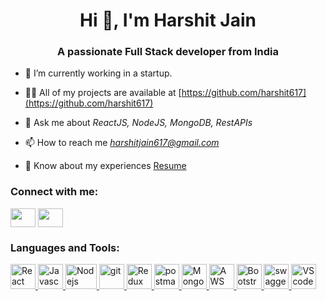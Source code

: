 <h1 align="center">Hi 👋, I'm Harshit Jain</h1>
<h3 align="center">A passionate Full Stack developer from India</h3>

- 🔭 I’m currently working in a startup.

<!-- - 🌱 I’m currently learning *server-side-swift using Vapor* -->

- 👨‍💻 All of my projects are available at [https://github.com/harshit617](https://github.com/harshit617)

- 💬 Ask me about *ReactJS, NodeJS, MongoDB, RestAPIs*

- 📫 How to reach me *harshitjain617@gmail.com*

- 📄 Know about my experiences [Resume](https://drive.google.com/file/d/1SGvS3o3S328DpnJDqkdiJaKIghjQz4Il/view?usp=sharing)

<h3 align="left">Connect with me:</h3>
<p align="left">
<a href="https://linkedin.com/in/harshitjain1609" target="blank"><img align="center" src="https://upload.wikimedia.org/wikipedia/commons/a/aa/LinkedIn_2021.svg" alt="" height="30" width="40" /></a>
<a href="https://instagram.com/harshit_jain1609" target="blank"><img align="center" src="https://upload.wikimedia.org/wikipedia/commons/9/95/Instagram_logo_2022.svg" alt="" height="30" width="40" /></a>
</p>

<h3 align="left">Languages and Tools:</h3>
<p align="left"> <a href="https://react.dev/" target="_blank" rel="noreferrer"> <img src="https://repository-images.githubusercontent.com/410214337/070f2aba-d9d6-4699-b887-9a0f29015b1b" alt="React" width="40" height="40"/> </a> 
  <a href="https://www.javascript.com/" target="_blank" rel="noreferrer"> <img src="https://upload.wikimedia.org/wikipedia/commons/thumb/6/6a/JavaScript-logo.png/800px-JavaScript-logo.png" alt="Javascript" width="40" height="40"/> </a> 
  <a href="https://nodejs.org/en" target="_blank" rel="noreferrer"> <img src="https://images.g2crowd.com/uploads/product/image/large_detail/large_detail_f0b606abb6d19089febc9faeeba5bc05/nodejs-development-services.png" alt="Nodejs" width="50" height="40"/>
  </a> <a href="https://git-scm.com/" target="_blank" rel="noreferrer"> <img src="https://www.vectorlogo.zone/logos/git-scm/git-scm-icon.svg" alt="git" width="40" height="40"/> </a> 
  <a href="https://redux.js.org/" target="_blank" rel="noreferrer"> <img src="https://cdn.zapier.com/storage/blog/4ec8fc7dc3a75758a3913bab9e5a4fd8_2.500x278.png" alt="Redux" width="40" height="40"/> </a>
  <a href="https://postman.com" target="_blank" rel="noreferrer"> <img src="https://www.vectorlogo.zone/logos/getpostman/getpostman-icon.svg" alt="postman" width="40" height="40"/> </a>
  <a href="https://www.mongodb.com/" target="_blank" rel="noreferrer"> <img src="https://w7.pngwing.com/pngs/429/921/png-transparent-mongodb-plain-wordmark-logo-icon.png" alt="Mongo" width="40" height="40"/> </a>
  <a href="https://aws.amazon.com/" target="_blank" rel="noreferrer"> <img src="https://upload.wikimedia.org/wikipedia/commons/9/93/Amazon_Web_Services_Logo.svg" alt="AWS" width="40" height="40"/> </a>
  <a href="https://getbootstrap.com/" target="_blank" rel="noreferrer"> <img src="https://upload.wikimedia.org/wikipedia/commons/b/b2/Bootstrap_logo.svg" alt="Bootstrap" width="40" height="40"/> </a>
    <a href="https://swagger.io/" target="_blank" rel="noreferrer"> <img src="https://upload.wikimedia.org/wikipedia/commons/a/ab/Swagger-logo.png" alt="swagger" width="40" height="40"/> </a>
      <a href="https://code.visualstudio.com/" target="_blank" rel="noreferrer"> <img src="https://upload.wikimedia.org/wikipedia/commons/9/9a/Visual_Studio_Code_1.35_icon.svg" alt="VScode" width="40" height="40"/> </a>
</p>

<p ><img align="center" src="https://github-readme-stats.vercel.app/api/top-langs?username=harshit617&show_icons=true&locale=en&layout=compact" alt="" /></p>

